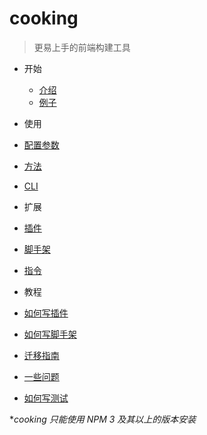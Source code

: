 # cooking

> 更易上手的前端构建工具

- 开始
  - [介绍](intro.md)
  - [例子](example.md)
- 使用
 - [配置参数](configuration.md)
 - [方法](nodejs-api.md)
 - [CLI](cli.md)
- 扩展
 - [插件](list-of-plugins.md)
 - [脚手架](list-of-generators.md)
 - [指令](list-of-commands.md)

- 教程
 - [如何写插件](create-a-plugin.md)
 - [如何写脚手架](create-a-generator.md)
 - [迁移指南](migration-guide.md)
 - [一些问题](faq.md)
 - [如何写测试](test.md)

**cooking 只能使用 NPM 3 及其以上的版本安装*
